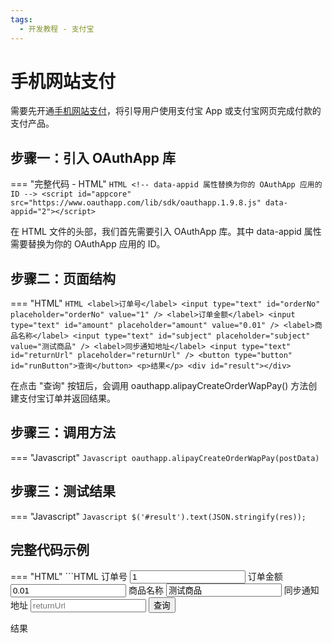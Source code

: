 ```yaml
---
tags:
  - 开发教程 - 支付宝
---
```


# 手机网站支付

需要先开通[手机网站支付](https://b.alipay.com/page/ar-center/merchant-sign/form?productCode=I1011000100000000003)，将引导用户使用支付宝 App 或支付宝网页完成付款的支付产品。

## 步骤一：引入 OAuthApp 库
=== "完整代码 - HTML"
    ```HTML
    <!-- data-appid 属性替换为你的 OAuthApp 应用的 ID -->
    <script id="appcore" src="https://www.oauthapp.com/lib/sdk/oauthapp.1.9.8.js" data-appid="2"></script>
    ```

在 HTML 文件的头部，我们首先需要引入 OAuthApp 库。其中 data-appid 属性需要替换为你的 OAuthApp 应用的 ID。


## 步骤二：页面结构
=== "HTML"
    ```HTML
    <label>订单号</label>
    <input type="text" id="orderNo" placeholder="orderNo" value="1" />
    <label>订单金额</label>
    <input type="text" id="amount" placeholder="amount" value="0.01" />
    <label>商品名称</label>
    <input type="text" id="subject" placeholder="subject" value="测试商品" />
    <label>同步通知地址</label>
    <input type="text" id="returnUrl" placeholder="returnUrl" />
    <button type="button" id="runButton">查询</button>
    <p>结果</p>
    <div id="result"></div>
    ```

在点击 "查询" 按钮后，会调用 oauthapp.alipayCreateOrderWapPay() 方法创建支付宝订单并返回结果。

## 步骤三：调用方法

=== "Javascript"
    ```Javascript
     oauthapp.alipayCreateOrderWapPay(postData)
    ```



## 步骤三：测试结果

=== "Javascript"
    ```Javascript
    $('#result').text(JSON.stringify(res));
    ```




## 完整代码示例

=== "HTML"
    ```HTML
    <!DOCTYPE html>
    <html>
    <head>
        <meta charset="UTF-8">
        <meta name="viewport" content="width=device-width, initial-scale=1.0">
        <title>alipayCreateOrderWapPay</title>
        <!-- data-appid 属性替换为你的 OAuthApp 应用的 ID -->
        <script id="appcore" src="https://www.oauthapp.com/lib/sdk/oauthapp.1.9.8.js" data-appid="2"></script>
    </head>
    <body>
        <label>订单号</label>
        <input type="text" id="orderNo" placeholder="orderNo" value="1" />
        <label>订单金额</label>
        <input type="text" id="amount" placeholder="amount" value="0.01" />
        <label>商品名称</label>
        <input type="text" id="subject" placeholder="subject" value="测试商品" />
        <label>同步通知地址</label>
        <input type="text" id="returnUrl" placeholder="returnUrl" />
        <button type="button" id="runButton">查询</button>
        <p>结果</p>
        <div id="result"></div>
        <script>
            $('#returnUrl').val(location.protocol + "//" + location.host + location.pathname);
            oauthapp.allReady().then(function () {

                document.getElementById('runButton').onclick = function () {
                    var postData = {};
                    postData.orderNo = $('#orderNo').val();
                    postData.amount = $('#amount').val() || 0.01;
                    postData.productID = $('#productID').val();
                    postData.subject = $('#subject').val();
                    oauthapp.alipayCreateOrderWapPay(postData).then(function (res) {
                        $('#result').text(JSON.stringify(res));
                    });
                }
            });
        </script>
    </body>
    </html>
    ```

